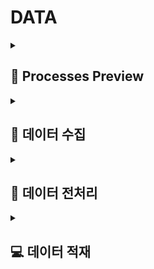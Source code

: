# DATA
<details>
  <summary><h2>🔎 Processes Preview</h2></summary>
    <img src="https://github.com/user-attachments/assets/a5b2b941-8b23-4743-8426-0d0510e36b54"/>
</details>

<details>
  <summary><h2>📂 데이터 수집</h2></summary>

### <mark>💾 기존 크롤링 방법</mark>

> csv 파일을 읽어 네이버 페이지 접속함
> 
> 필요한 컬럼에 맞는 내용을 selenium, beatufulsoup을 이용하여 크롤링함
>
> 리뷰 양이 많은 가게일수록 '더보기' 클릭에 상당한 시간 소요 **(가게 당 기본 1시간)**
>
> 리뷰 데이터가 많은 (4,000개 이상) 가게를 크롤링하는데 무리가 있다고 판당 -> 적재할 데이터를 줄여야하는 문제 발생함

<br/>

### <mark>💾 변경한 크롤링 방법</mark>
> **Graphql** 사용
> 
> 클라이언트가 Graphql 쿼리를 서버에 전송하면, 서버는 해당 쿼리를 해석하여 요청된 데이터만 반환함
>
> ex) 리뷰 데이터의 내용과 사진을 요청하면, 그에 맞는 데이터만 응답함
>
> 크롤링 시간 대폭 축소 (13만개 공간 데이터 수집 소요 시간 : **3일**)

<br/>

### <mark>🎯 5개구 선정 이유</mark>

**① 종로구 중구 강남구 용산구**

> 서울시 주요 관광지 입장객 통계를 통해 다른 구에 비해 상당히 많은 관광객이 방문한 것을 확인함
>
> <img width="983" alt="스크린샷 2024-09-29 오후 7 01 53" src="https://github.com/user-attachments/assets/a2fc0d60-514f-4e96-95ab-8a3178d4fa91">

</br>

**② 마포구 추가 선정 이유**

> **레드로드**(관광특화의 거리) 조성 전 외국인 방문객 수가 3만명대였으나 조성 후 13만명으로 4배이상 증가한 것을 확인 후 추가 선정함
> 
> <img width="863" alt="스크린샷 2024-09-29 오후 7 32 08" src="https://github.com/user-attachments/assets/171fb121-7043-4ac9-b97b-b8c337d329c8"> 


<br/>
</details>
<details>
  <summary><h2>📑 데이터 전처리</summary>

<details>
  
  <summary><h3> 🏠 가게 전처리 </h3></summary>

### <mark>🎯 목적</mark>

> 데이터 적재에 필요하지 않은 내용 제거 & 모델 학습시 필요한 데이터만 추합하기 위함


<br/>

## <mark>💾 주요 작업 항목</mark>

### <mark>📃 과정</mark>

**① 리뷰 정보 전처리**

> **필요한 정보 :**
> 실 방문자 리뷰 수만 추출하고자 함
>
>
> **❓ 실 방문자 수만 추출한 이유**
>
> **별점 :** 
> 2021.10.26 일자로 별점을 평가하는 기능이 종료되어 이후 생긴 가게에 대한 별점 정보가 존재하지 않기에 제거함
>
> **블로그 리뷰 수 :** 
> 서울팟은 실 방문자 리뷰를 바탕으로 광고성 필터링 및 긍부정 감정분석한 정보를 사용자에게 제공하기에 필요하지 않은 정보라 판별함
>
> </br>
> 리뷰 정보 형태 파악
>
> - 별점\n4.35방문자 리뷰 1,283블로그 리뷰 471
> - 별점\n4.52방문자 리뷰 236블로그 리뷰 2,293\n추석연휴 무료 개방\n안내
></br>
> 방문자 리뷰 수만 추출
>
> - 1283 / 236
>
> 
**② 가게 영업시간 전처리**

> **필요한 정보 :**
> 현 영업 상태(운영 종료, 영업 중 등), 요일별 영업 정보, 특정 공휴일 등을 제거한 주요 영업시간 및 정기휴무 
>
> </br>
> 영업시간 형태 파악
>
> - 운영 종료\n11:00에 운영 시작\n11시 0분에 운영 시작\n토\n11:00
> - 운영 종료\n내일 휴무\n내일 휴무\n토\n12:00 - 18:30\n일\n정기휴무
> 
></br>
> 정기적인 영업시간 추출
>
> - 12:00 - 18:30 / 09:00 - 21:00
>
</br>
</details>


<details>
  <summary><h3>📑 리뷰 전처리</h3></summary>

  
**① 리뷰에 포함된 태그 종류 파악**

> - "'v_acquaintance' : '지인·동료'"
> - "'v_business' : '비즈니스'"
> - "'v_casual_outing' : '나들이'"
</br>

**② 2차 태그 필터링**

> 필요한 태그
>
```python
valid_tags = {
    '친구', '지인·동료', '혼자', '연인·배우자', '아이', '부모님',
    '형제', '친척·형제', '반려동물', '기타', '친목', '일상', 
    '데이트', '가족모임', '회식', '기념일', '여행', '나들이', '비즈니스'
}
```
> 
> - 필요하지 않은 태그 및 사용할 태그의 영어 제거
> - 'v_for_pickup'
>
> - 필요한 태그 한글 정보만 추출
> - '친구', '지인·동료'
</br>

**③ 3차 태그 필터링**

> 태그 구분 기준
> - 네이버 지도 리뷰에 구분되어 있는 것을 토대로 기준을 잡음
> - with_tag / daily_tag
```python
daily_tags = {'데이트', '친목', '나들이', '여행', '일상', '기념일', '회식', '가족모임', '비즈니스'}
with_tags = {'연인·배우자', '친구', '지인·동료', '혼자', '아이', '부모님', '반려동물', '친척·형제', '기타'}
```
</br>

**④ 리뷰 작성 날짜 전처리**

> 리뷰 작성 날짜 통일
> ex) 09.24 -> 년도가 없는 경우 / 23.09.26 -> 년도가 있는 경우
>
> 년-월-일 형태로 전처리 함으로써 모든 리뷰 날짜 통일
> - 2024-08-28
<br/>
</details>
</details>

<details>  
  <summary><h2>💻 데이터 적재</summary>


**📑 적재시킬 데이터** (리뷰 데이터 라벨링 & 공간 데이터 라벨링 후)

> 긍부정 & 최신순 10개
>
> 감정점수 높은 순 -> 0.9 이상 / 최대 10개
> 
> 감정점수 낮은 순 -> 0.1 이하 / 최대 10개
> 
> 글자 수 20자 이상인 리뷰


<br/>

**❓ 적재시킬 데이터 선택 기준**

> 리뷰 1,000개 시각화해도 사용자가 전체 리뷰를 확인하지 않을 것으로 예상함
>
> DB가 무거워지는 문제점 발생함
> - 대시보드에서 평판을 전반적으로 파악 후 가장 유용한 10개의 리뷰를 시각화
>
> 신뢰성 있는 정보를 얻기 위해 20자 이상의 리뷰만 적재

<br/>

**🗂️ 사용한 DB**

> Maria DB

<br/>



</details>

